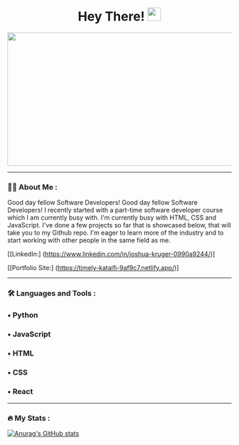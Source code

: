 <h1 align="center">
  Hey There!
  <img src="https://media.giphy.com/media/hvRJCLFzcasrR4ia7z/giphy.gif" width="30px"/>
</h1>
<div align="center">
  <img src="https://media.giphy.com/media/dWesBcTLavkZuG35MI/giphy.gif" width="600" height="300"/>
</div>

---

### :woman_technologist: About Me :
Good day fellow Software Developers!
Good day fellow Software Developers! I recently started with a part-time software developer course which I am currently busy with. I'm currently busy with HTML, CSS and JavaScript. I've done a few projects so far that is showcased below, that will take you to my Github repo. I'm eager to learn more of the industry and to start working with other people in the same field as me.

[[LinkedIn:] (https://www.linkedin.com/in/joshua-kruger-0990a9244/)]

[[Portfolio Site:] (https://timely-kataifi-9af9c7.netlify.app/)]

---

### :hammer_and_wrench: Languages and Tools :
<div>
  <h3>&#x2022; Python</h3>
  <h3>&#x2022; JavaScript</h3>
  <h3>&#x2022; HTML</h3>
  <h3>&#x2022; CSS</h3>
  <h3>&#x2022; React</h3>
</div>

---

### :fire: My Stats :

[![Anurag's GitHub stats](https://github-readme-stats.vercel.app/api?username=krugerjoshua)](https://github.com/anuraghazra/github-readme-stats)
